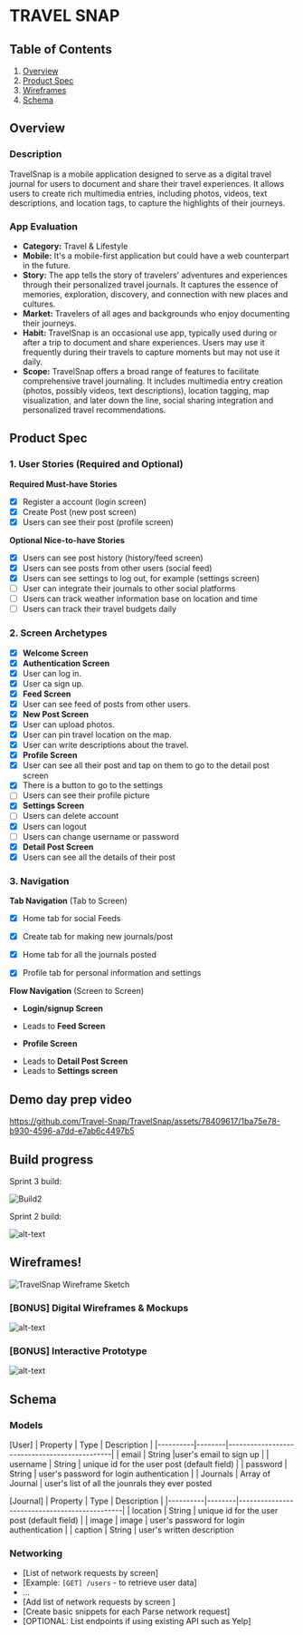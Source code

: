 # TRAVEL SNAP

## Table of Contents

1. [Overview](#Overview)
2. [Product Spec](#Product-Spec)
3. [Wireframes](#Wireframes)
4. [Schema](#Schema)

## Overview

### Description

TravelSnap is a mobile application designed to serve as a digital travel journal for users to document and share their travel experiences. It allows users to create rich multimedia entries, including photos, videos, text descriptions, and location tags, to capture the highlights of their journeys.

### App Evaluation


- **Category:** Travel & Lifestyle
- **Mobile:** It's a mobile-first application but could have a web counterpart in the future.
- **Story:** The app tells the story of travelers' adventures and experiences through their personalized travel journals. It captures the essence of memories, exploration, discovery, and connection with new places and cultures.
- **Market:** Travelers of all ages and backgrounds who enjoy documenting their journeys.
- **Habit:** TravelSnap is an occasional use app, typically used during or after a trip to document and share experiences. Users may use it frequently during their travels to capture moments but may not use it daily.
- **Scope:** TravelSnap offers a broad range of features to facilitate comprehensive travel journaling. It includes multimedia entry creation (photos, possibly videos, text descriptions), location tagging, map visualization, and later down the line, social sharing integration and personalized travel recommendations. 

## Product Spec

### 1. User Stories (Required and Optional)

**Required Must-have Stories**

* [X] Register a account (login screen)
* [X] Create Post (new post screen)
* [X] Users can see their post (profile screen)

**Optional Nice-to-have Stories**
* [X] Users can see post history (history/feed screen)
* [X] Users can see posts from other users (social feed)
* [X] Users can see settings to log out, for example (settings screen)
* [ ] User can integrate their journals to other social platforms
* [ ] Users can track weather information base on location and time
* [ ] Users can track their travel budgets daily

### 2. Screen Archetypes
* [X] **Welcome Screen**
* [X] **Authentication Screen**
* [X] User can log in.
* [X] User ca sign up.
* [X] **Feed Screen**
* [X] User can see feed of posts from other users.
* [X] **New Post Screen**
* [X] User can upload photos.
* [X] User can pin travel location on the map.
* [X] User can write descriptions about the travel.
* [X] **Profile Screen**
* [X] User can see all their post and tap on them to go to the detail post screen
* [X] There is a button to go to the settings
* [ ] Users can see their profile picture
* [X] **Settings Screen**
* [ ] Users can delete account
* [X] Users can logout
* [ ] Users can change username or password
* [X] **Detail Post Screen**
* [X] Users can see all the details of their post

### 3. Navigation

**Tab Navigation** (Tab to Screen)


- [X] Home tab for social Feeds
- [X] Create tab for making new journals/post
- [X] Home tab for all the journals posted
- [X] Profile tab for personal information and settings


**Flow Navigation** (Screen to Screen)

-  **Login/signup Screen**
  * Leads to **Feed Screen**
-  **Profile Screen**
  * Leads to **Detail Post Screen**
  * Leads to **Settings screen**

## Demo day prep video


https://github.com/Travel-Snap/TravelSnap/assets/78409617/1ba75e78-b930-4596-a7dd-e7ab6c4497b5


## Build progress

Sprint 3 build:

![Build2](https://github.com/Travel-Snap/TravelSnap/assets/78409617/c1ae9c7a-ab64-41a9-8756-a7acc067e1c4)

Sprint 2 build:

![alt-text](currentBuildProgress.gif)

## Wireframes!

![TravelSnap Wireframe Sketch](https://github.com/Travel-Snap/TravelSnap/assets/78409617/9374b101-07da-4f3a-a404-2da7837d11e3)


### [BONUS] Digital Wireframes & Mockups
![alt-text](DigitalWireframes.png)

### [BONUS] Interactive Prototype
![alt-text](interactivePrototype.gif)
## Schema 


### Models

[User]
| Property | Type   | Description                                  |
|----------|--------|----------------------------------------------|
| email | String |user's email to sign up |
| username | String | unique id for the user post (default field)   |
| password | String | user's password for login authentication      |
| Journals      | Array of Journal    | user's list of all the jounrals they ever posted                          


[Journal]
| Property | Type   | Description                                  |
|----------|--------|----------------------------------------------|
| location | String | unique id for the user post (default field)   |
| image | image | user's password for login authentication      |
| caption      | String    | user's written description                          

### Networking

- [List of network requests by screen]
- [Example: `[GET] /users` - to retrieve user data]
- ...
- [Add list of network requests by screen ]
- [Create basic snippets for each Parse network request]
- [OPTIONAL: List endpoints if using existing API such as Yelp]
